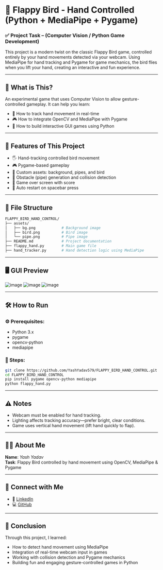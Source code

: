 # 🐤 Flappy Bird - Hand Controlled (Python + MediaPipe + Pygame)

### ✅ Project Task – (Computer Vision / Python Game Development)

This project is a modern twist on the classic Flappy Bird game, controlled entirely by your hand movements detected via your webcam. Using MediaPipe for hand tracking and Pygame for game mechanics, the bird flies when you lift your hand, creating an interactive and fun experience.

---

## 🧠 What is This?

An experimental game that uses Computer Vision to allow gesture-controlled gameplay.
It can help you learn:
 - 👋 How to track hand movement in real-time
 - 🎮 How to integrate OpenCV and MediaPipe with Pygame
 - 🧠 How to build interactive GUI games using Python

---

## 🎯 Features of This Project

- 🖐️ Hand-tracking controlled bird movement
- 🎮 Pygame-based gameplay
- 🌇 Custom assets: background, pipes, and bird
- 🧱 Obstacle (pipe) generation and collision detection
- 🧠 Game over screen with score
- 🔁 Auto restart on spacebar press

---

## 📂 File Structure

```bash
FLAPPY_BIRD_HAND_CONTROL/
├── assets/
│   ├── bg.png            # Background image
│   ├── bird.png          # Bird image
│   └── pipe.png          # Pipe image
├── README.md             # Project documentation
├── flappy_hand.py        # Main game file
├── hand_tracker.py       # Hand detection logic using MediaPipe

```

---

## 🖥️ GUI Preview

![image](https://github.com/user-attachments/assets/1b25029a-d14d-4683-9c25-6d65302dfb2f)
![image](https://github.com/user-attachments/assets/420fd05b-aea4-4c5f-8ae6-876fb81ec03e)
![image](https://github.com/user-attachments/assets/5cea16b6-97ba-4301-b0b4-7744fdc04f54)

---


## 🛠️ How to Run

### ⚙️ Prerequisites:
- Python 3.x
- pygame
- opencv-python
- mediapipe

### 🧪 Steps:
```bash
git clone https://github.com/YashYadav579/FLAPPY_BIRD_HAND_CONTROL.git
cd FLAPPY_BIRD_HAND_CONTROL
pip install pygame opencv-python mediapipe
python flappy_hand.py
```

---

## ⚠️ Notes

 - Webcam must be enabled for hand tracking.
 - Lighting affects tracking accuracy—prefer bright, clear conditions.
 - Game uses vertical hand movement (lift hand quickly to flap).

---

## 🙋‍♂️ About Me

**Name**: _Yash Yadav_  
**Task**: Flappy Bird controlled by hand movement using OpenCV, MediaPipe & Pygame

---

## 🔗 Connect with Me

- 💼 [LinkedIn](https://www.linkedin.com/in/yashyadav-5790abc/)
- 💻 [GitHub](https://github.com/YashYadav579)

---

## 🏁 Conclusion

Through this project, I learned:
 - How to detect hand movement using MediaPipe
 - Integration of real-time webcam input in games
 - Working with collision detection and Pygame mechanics
 - Building fun and engaging gesture-controlled games in Python
